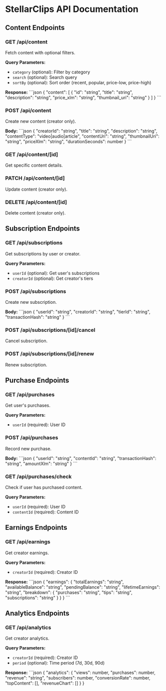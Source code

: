 # StellarClips API Documentation

## Content Endpoints

### GET /api/content
Fetch content with optional filters.

**Query Parameters:**
- `category` (optional): Filter by category
- `search` (optional): Search query
- `sortBy` (optional): Sort order (recent, popular, price-low, price-high)

**Response:**
\`\`\`json
{
  "content": [
    {
      "id": "string",
      "title": "string",
      "description": "string",
      "price_xlm": "string",
      "thumbnail_uri": "string"
    }
  ]
}
\`\`\`

### POST /api/content
Create new content (creator only).

**Body:**
\`\`\`json
{
  "creatorId": "string",
  "title": "string",
  "description": "string",
  "contentType": "video|audio|article",
  "contentUri": "string",
  "thumbnailUri": "string",
  "priceXlm": "string",
  "durationSeconds": number
}
\`\`\`

### GET /api/content/[id]
Get specific content details.

### PATCH /api/content/[id]
Update content (creator only).

### DELETE /api/content/[id]
Delete content (creator only).

## Subscription Endpoints

### GET /api/subscriptions
Get subscriptions by user or creator.

**Query Parameters:**
- `userId` (optional): Get user's subscriptions
- `creatorId` (optional): Get creator's tiers

### POST /api/subscriptions
Create new subscription.

**Body:**
\`\`\`json
{
  "userId": "string",
  "creatorId": "string",
  "tierId": "string",
  "transactionHash": "string"
}
\`\`\`

### POST /api/subscriptions/[id]/cancel
Cancel subscription.

### POST /api/subscriptions/[id]/renew
Renew subscription.

## Purchase Endpoints

### GET /api/purchases
Get user's purchases.

**Query Parameters:**
- `userId` (required): User ID

### POST /api/purchases
Record new purchase.

**Body:**
\`\`\`json
{
  "userId": "string",
  "contentId": "string",
  "transactionHash": "string",
  "amountXlm": "string"
}
\`\`\`

### GET /api/purchases/check
Check if user has purchased content.

**Query Parameters:**
- `userId` (required): User ID
- `contentId` (required): Content ID

## Earnings Endpoints

### GET /api/earnings
Get creator earnings.

**Query Parameters:**
- `creatorId` (required): Creator ID

**Response:**
\`\`\`json
{
  "earnings": {
    "totalEarnings": "string",
    "availableBalance": "string",
    "pendingBalance": "string",
    "lifetimeEarnings": "string",
    "breakdown": {
      "purchases": "string",
      "tips": "string",
      "subscriptions": "string"
    }
  }
}
\`\`\`

## Analytics Endpoints

### GET /api/analytics
Get creator analytics.

**Query Parameters:**
- `creatorId` (required): Creator ID
- `period` (optional): Time period (7d, 30d, 90d)

**Response:**
\`\`\`json
{
  "analytics": {
    "views": number,
    "purchases": number,
    "revenue": "string",
    "subscribers": number,
    "conversionRate": number,
    "topContent": [],
    "revenueChart": []
  }
}
